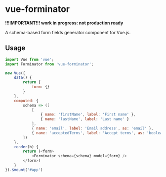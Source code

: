 # vue-forminator

__!!!IMPORTANT!!! work in progress: not production ready__

A schema-based form fields generator component for Vue.js.

## Usage

```javascript
import Vue from 'vue';
import Forminator from 'vue-forminator';

new Vue({
    data() {
        return {
            form: {}
        }
    },
    computed: {
        schema => ([
            [
                { name: 'firstName', label: 'First name' },
                { name: 'lastName', label: 'Last name' }
            ],
            { name: 'email', label: 'Email address', as: 'email' },
            { name: 'acceptedTerms', label: 'Accept terms', as: 'boolean' },
        ])
    },
    render(h) {
        return (<form>
            <Forminator schema={schema} model={form} />
        </form>)
    }
}).$mount('#app')
```
